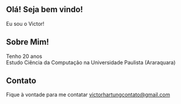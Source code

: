 ## Olá! Seja bem vindo!  
Eu sou o Victor!  

## Sobre Mim!  
Tenho 20 anos  
Estudo Ciência da Computação na Universidade Paulista (Araraquara)  

## Contato  
Fique à vontade para me contatar victorhartungcontato@gmail.com  

<!--
**Victor-Hartung/Victor-Hartung** is a ✨ _special_ ✨ repository because its `README.md` (this file) appears on your GitHub profile.

Here are some ideas to get you started:

- 🔭 I’m currently working on ...
- 🌱 I’m currently learning ...
- 👯 I’m looking to collaborate on ...
- 🤔 I’m looking for help with ...
- 💬 Ask me about ...
- 📫 How to reach me: ...
- 😄 Pronouns: ...
- ⚡ Fun fact: ...
-->

